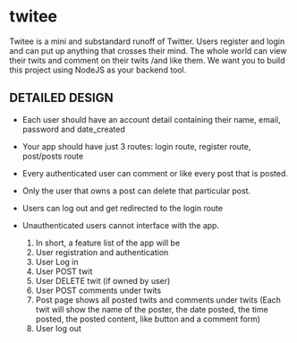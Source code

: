# twitee
Twitee is a mini and substandard runoff of Twitter. Users register and login and can put up anything that crosses their mind. The whole world can view their twits and comment on their twits /and like them. We want you to build this project using NodeJS as your backend tool.

## DETAILED DESIGN 
  

- Each user should have an account detail containing their name, email, password and date_created
- Your app should have just 3 routes: login route, register route, post/posts route
- Every authenticated user can comment or like every post that is posted.
- Only the user that owns a post can delete that particular post.
- Users can log out and get redirected to the login route
- Unauthenticated users cannot interface with the app.


  1. In short, a feature list of the app will be
  2. User registration and authentication
  3. User Log in
  4. User POST twit
  5. User DELETE twit (if owned by user)
  6. User POST comments under twits
  7. Post page shows all posted twits and comments under twits (Each twit will show the name of the poster, the date posted, the time posted, the posted content, like button and a comment form)
  8. User log out
